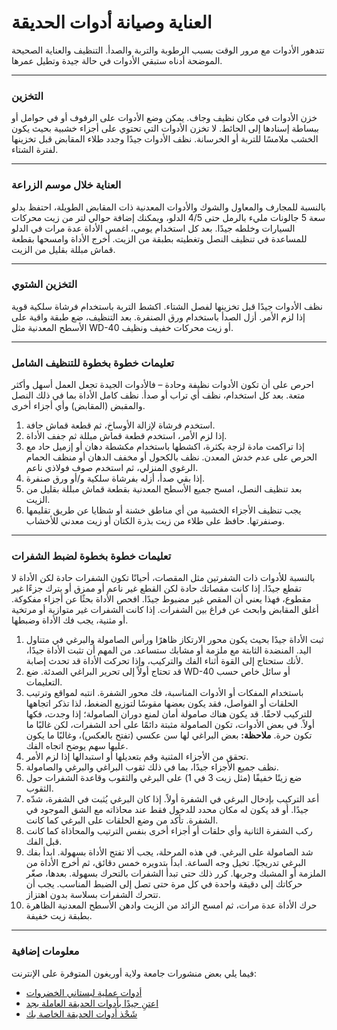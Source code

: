 # العناية وصيانة أدوات الحديقة

تتدهور الأدوات مع مرور الوقت بسبب الرطوبة والتربة والصدأ. التنظيف والعناية الصحيحة الموضحة أدناه ستبقي الأدوات في حالة جيدة وتطيل عمرها.

---

### التخزين

خزن الأدوات في مكان نظيف وجاف. يمكن وضع الأدوات على الرفوف أو في حوامل أو ببساطة إسنادها إلى الحائط. لا تخزن الأدوات التي تحتوي على أجزاء خشبية بحيث يكون الخشب ملامسًا للتربة أو الخرسانة. نظف الأدوات جيدًا وجدد طلاء المقابض قبل تخزينها لفترة الشتاء.

---

### العناية خلال موسم الزراعة

بالنسبة للمجارف والمعاول والشوك والأدوات المعدنية ذات المقابض الطويلة، احتفظ بدلو سعة 5 جالونات مليء بالرمل حتى 4/5 الدلو، ويمكنك إضافة حوالي لتر من زيت محركات السيارات وخلطه جيدًا. بعد كل استخدام يومي، اغمس الأداة عدة مرات في الدلو للمساعدة في تنظيف النصل وتغطيته بطبقة من الزيت. أخرج الأداة وامسحها بقطعة قماش مبللة بقليل من الزيت.

---

### التخزين الشتوي

نظف الأدوات جيدًا قبل تخزينها لفصل الشتاء. اكشط التربة باستخدام فرشاة سلكية قوية إذا لزم الأمر. أزل الصدأ باستخدام ورق الصنفرة. بعد التنظيف، ضع طبقة واقية على الأسطح المعدنية مثل WD-40 أو زيت محركات خفيف ونظيف.

---

### تعليمات خطوة بخطوة للتنظيف الشامل

احرص على أن تكون الأدوات نظيفة وحادة – فالأدوات الجيدة تجعل العمل أسهل وأكثر متعة. بعد كل استخدام، نظف أي تراب أو صدأ. نظف كامل الأداة بما في ذلك النصل والمقبض (المقابض) وأي أجزاء أخرى.

1. استخدم فرشاة لإزالة الأوساخ، ثم قطعة قماش جافة.
2. إذا لزم الأمر، استخدم قطعة قماش مبللة ثم جفف الأداة.
3. إذا تراكمت مادة لزجة بكثرة، اكشطها باستخدام مكشطة دهان أو إزميل حاد مع الحرص على عدم خدش المعدن. نظف بالكحول أو مخفف الدهان أو منظف الحمام الرغوي المنزلي، ثم استخدم صوف فولاذي ناعم.
4. إذا بقي صدأ، أزله بفرشاة سلكية و/أو ورق صنفرة.
5. بعد تنظيف النصل، امسح جميع الأسطح المعدنية بقطعة قماش مبللة بقليل من الزيت.
6. يجب تنظيف الأجزاء الخشبية من أي مناطق خشنة أو شظايا عن طريق تقليمها وصنفرتها. حافظ على طلاء من زيت بذرة الكتان أو زيت معدني للأخشاب.

---

### تعليمات خطوة بخطوة لضبط الشفرات

بالنسبة للأدوات ذات الشفرتين مثل المقصات، أحيانًا تكون الشفرات حادة لكن الأداة لا تقطع جيدًا. إذا كانت مقصاتك حادة لكن القطع غير ناعم أو ممزق أو يترك جزءًا غير مقطوع، فهذا يعني أن المقص غير مضبوط جيدًا. افحص الأداة بحثًا عن أجزاء مفكوكة. أغلق المقابض وابحث عن فراغ بين الشفرات. إذا كانت الشفرات غير متوازية أو مرتخية أو مثنية، يجب فك الأداة وضبطها.

1. ثبت الأداة جيدًا بحيث يكون محور الارتكاز ظاهرًا ورأس الصامولة والبرغي في متناول اليد. المنضدة الثابتة مع ملزمة أو مشابك ستساعد. من المهم أن تثبت الأداة جيدًا، لأنك ستحتاج إلى القوة أثناء الفك والتركيب، وإذا تحركت الأداة قد تحدث إصابة.
2. قد تحتاج أولاً إلى تحرير البراغي الصدئة. ضع WD-40 أو سائل خاص حسب التعليمات.
3. باستخدام المفكات أو الأدوات المناسبة، فك محور الشفرة. انتبه لمواقع وترتيب الحلقات أو الفواصل، فقد يكون بعضها مقوسًا لتوزيع الضغط، لذا تذكر اتجاهها للتركيب لاحقًا. قد يكون هناك صامولة أمان لمنع دوران الصامولة؛ إذا وجدت، فكها أولاً. في بعض الأدوات، تكون الصامولة مثبتة دائمًا على أحد الشفرات، لكن غالبًا ما تكون حرة. **ملاحظة:** بعض البراغي لها سن عكسي (تفتح بالعكس)، وغالبًا ما يكون عليها سهم يوضح اتجاه الفك.
4. تحقق من الأجزاء المثنية وقم بتعديلها أو استبدالها إذا لزم الأمر.
5. نظف جميع الأجزاء جيدًا، بما في ذلك ثقوب البراغي والبرغي والصامولة.
6. ضع زيتًا خفيفًا (مثل زيت 3 في 1) على البرغي والثقوب وقاعدة الشفرات حول الثقوب.
7. أعد التركيب بإدخال البرغي في الشفرة أولاً. إذا كان البرغي يُثبت في الشفرة، شدّه جيدًا. أو قد يكون له مكان محدد للدخول فقط عند محاذاته مع الشق الموجود في الشفرة. تأكد من وضع الحلقات على البرغي كما كانت.
8. ركب الشفرة الثانية وأي حلقات أو أجزاء أخرى بنفس الترتيب والمحاذاة كما كانت قبل الفك.
9. شد الصامولة على البرغي. في هذه المرحلة، يجب ألا تفتح الأداة بسهولة. ابدأ بفك البرغي تدريجيًا. تخيل وجه الساعة. ابدأ بتدويره خمس دقائق، ثم أخرج الأداة من الملزمة أو المشبك وجربها. كرر ذلك حتى تبدأ الشفرات بالتحرك بسهولة. بعدها، صغّر حركاتك إلى دقيقة واحدة في كل مرة حتى تصل إلى الضبط المناسب. يجب أن تتحرك الشفرات بسلاسة بدون اهتزاز.
10. حرك الأداة عدة مرات، ثم امسح الزائد من الزيت وادهن الأسطح المعدنية الظاهرة بطبقة زيت خفيفة.

---

### معلومات إضافية

فيما يلي بعض منشورات جامعة ولاية أوريغون المتوفرة على الإنترنت:

- [أدوات عملية لبستاني الخضروات](http://extension.oregonstate.edu/gardening/practical-tools-vegetable-gardener)
- [اعتنِ جيدًا بأدوات الحديقة العاملة بجد](http://extension.oregonstate.edu/gardening/take-good-care-hard-working-garden-tools)
- [شَحْذ أدوات الحديقة الخاصة بك](http://extension.oregonstate.edu/benton/sites/default/files/sharpgdn_insights2012.pdf)
